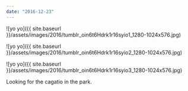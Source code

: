 ```yaml
---
date: "2016-12-23"
---
```


![yo yo]({{ site.baseurl }}/assets/images/2016/tumblr_oin6t6Hdrk1r16syio1_1280-1024x576.jpg)

![yo yo]({{ site.baseurl }}/assets/images/2016/tumblr_oin6t6Hdrk1r16syio2_1280-1024x576.jpg)

![yo yo]({{ site.baseurl }}/assets/images/2016/tumblr_oin6t6Hdrk1r16syio3_1280-1024x576.jpg)

Looking for the cagatio in the park.
